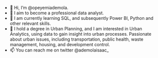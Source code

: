 - 👋 Hi, I’m @opeyemiademola.
- 👀 I aim to become a professional data analyst.
- 🌱 I am currently learning SQL, and subsequently Power BI, Python and other relevant skills.
- 💞️ I hold a degree in Urban Planning, and I am interested in Urban Analytics, using data to gain insight into urban processes. Passionate about urban issues, including transportation, public health, waste management, housing, and development control.
- 📫 You can reach me on twitter @ademolaisaac_
